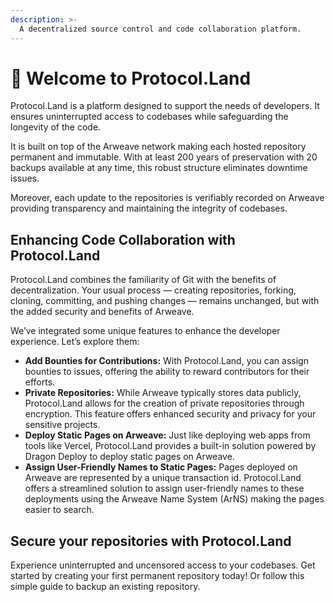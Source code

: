```yaml
---
description: >-
  A decentralized source control and code collaboration platform.
---
```


# 👋 Welcome to Protocol.Land

Protocol.Land is a platform designed to support the needs of developers. It ensures uninterrupted access to codebases while safeguarding the longevity of the code.

It is built on top of the Arweave network making each hosted repository permanent and immutable. With at least 200 years of preservation with 20 backups available at any time, this robust structure eliminates downtime issues.

Moreover, each update to the repositories is verifiably recorded on Arweave providing transparency and maintaining the integrity of codebases.

## Enhancing Code Collaboration with Protocol.Land

Protocol.Land combines the familiarity of Git with the benefits of decentralization. Your usual process — creating repositories, forking, cloning, committing, and pushing changes — remains unchanged, but with the added security and benefits of Arweave.

We’ve integrated some unique features to enhance the developer experience. Let’s explore them:

- **Add Bounties for Contributions:** With Protocol.Land, you can assign bounties to issues, offering the ability to reward contributors for their efforts.
- **Private Repositories:** While Arweave typically stores data publicly, Protocol.Land allows for the creation of private repositories through encryption. This feature offers enhanced security and privacy for your sensitive projects.
- **Deploy Static Pages on Arweave:** Just like deploying web apps from tools like Vercel, Protocol.Land provides a built-in solution powered by Dragon Deploy to deploy static pages on Arweave.
- **Assign User-Friendly Names to Static Pages:** Pages deployed on Arweave are represented by a unique transaction id. Protocol.Land offers a streamlined solution to assign user-friendly names to these deployments using the Arweave Name System (ArNS) making the pages easier to search.

## Secure your repositories with Protocol.Land

Experience uninterrupted and uncensored access to your codebases. 
Get started by creating your first permanent repository today! Or follow this simple guide to backup an existing repository.

